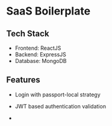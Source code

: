 # SaaS Boilerplate

## Tech Stack

- Frontend: ReactJS
- Backend: ExpressJS
- Database: MongoDB
  
## Features

- Login with passport-local strategy
- JWT based authentication validation

-
